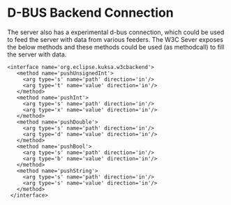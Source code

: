 
# D-BUS Backend Connection

The server also has a experimental d-bus connection, which could be used to feed the server with data from various feeders.
The W3C Sever exposes the below methods and these methods could be used (as methodcall) to fill the server with data.
  ```
  <interface name='org.eclipse.kuksa.w3cbackend'>
     <method name='pushUnsignedInt'>
       <arg type='s' name='path' direction='in'/>
       <arg type='t' name='value' direction='in'/>
     </method>
     <method name='pushInt'>
       <arg type='s' name='path' direction='in'/>
       <arg type='x' name='value' direction='in'/>
     </method>
     <method name='pushDouble'>
       <arg type='s' name='path' direction='in'/>
       <arg type='d' name='value' direction='in'/>
     </method>
     <method name='pushBool'>
       <arg type='s' name='path' direction='in'/>
       <arg type='b' name='value' direction='in'/>
     </method>
     <method name='pushString'>
       <arg type='s' name='path' direction='in'/>
       <arg type='s' name='value' direction='in'/>
     </method>
   </interface>
   ```